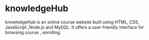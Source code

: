 # knowledgeHub
knowledgeHub is an online course website built using HTML, CSS, JavaScript ,Node.js  and MySQL. It offers a user-friendly interface for browsing course , enrolling.
